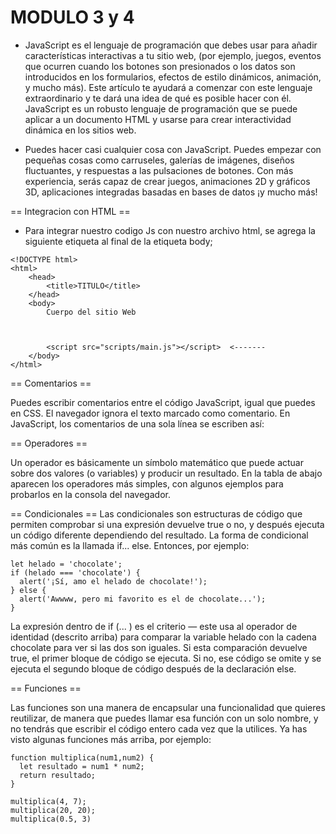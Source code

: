 # MODULO 3 y 4

- JavaScript es el lenguaje de programación que debes usar para añadir características interactivas a tu sitio web, (por ejemplo, juegos, eventos que ocurren cuando los botones son presionados o los datos son introducidos en los formularios, efectos de estilo dinámicos, animación, y mucho más). Este artículo te ayudará a comenzar con este lenguaje extraordinario y te dará una idea de qué es posible hacer con él. JavaScript es un robusto lenguaje de programación que se puede aplicar a un documento HTML y usarse para crear interactividad dinámica en los sitios web.

- Puedes hacer casi cualquier cosa con JavaScript. Puedes empezar con pequeñas cosas como carruseles, galerías de imágenes, diseños fluctuantes, y respuestas a las pulsaciones de botones. Con más experiencia, serás capaz de crear juegos, animaciones 2D y gráficos 3D, aplicaciones integradas basadas en bases de datos ¡y mucho más!

== Integracion con HTML ==

- Para integrar nuestro codigo Js con nuestro archivo html, se agrega la siguiente etiqueta al final de la etiqueta body;

```
<!DOCTYPE html>
<html>
    <head>
        <title>TITULO</title>
    </head>
    <body>
        Cuerpo del sitio Web



        <script src="scripts/main.js"></script>  <-------
    </body>
</html>
```

== Comentarios ==

Puedes escribir comentarios entre el código JavaScript, igual que puedes en CSS. El navegador ignora el texto marcado como comentario. En JavaScript, los comentarios de una sola línea se escriben así:

== Operadores ==

Un operador es básicamente un símbolo matemático que puede actuar sobre dos valores (o variables) y producir un resultado. En la tabla de abajo aparecen los operadores más simples, con algunos ejemplos para probarlos en la consola del navegador.

== Condicionales ==
Las condicionales son estructuras de código que permiten comprobar si una expresión devuelve true o no, y después ejecuta un código diferente dependiendo del resultado. La forma de condicional más común es la llamada if... else. Entonces, por ejemplo:

```
let helado = 'chocolate';
if (helado === 'chocolate') {
  alert('¡Sí, amo el helado de chocolate!');
} else {
  alert('Awwww, pero mi favorito es el de chocolate...');
}

```

La expresión dentro de if (... ) es el criterio — este usa al operador de identidad (descrito arriba) para comparar la variable helado con la cadena chocolate para ver si las dos son iguales. Si esta comparación devuelve true, el primer bloque de código se ejecuta. Si no, ese código se omite y se ejecuta el segundo bloque de código después de la declaración else.

== Funciones ==

Las funciones son una manera de encapsular una funcionalidad que quieres reutilizar, de manera que puedes llamar esa función con un solo nombre, y no tendrás que escribir el código entero cada vez que la utilices. Ya has visto algunas funciones más arriba, por ejemplo:

```
function multiplica(num1,num2) {
  let resultado = num1 * num2;
  return resultado;
}

multiplica(4, 7);
multiplica(20, 20);
multiplica(0.5, 3)
```
